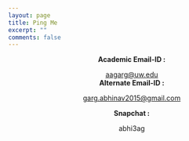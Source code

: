 ```yaml
---
layout: page
title: Ping Me
excerpt: ""
comments: false
---
```

<center>
<b>Academic Email-ID :</b> 

aagarg@uw.edu
<br>
<b>Alternate Email-ID :</b> 

garg.abhinav2015@gmail.com

<b> Snapchat :</b>

abhi3ag
</center>
